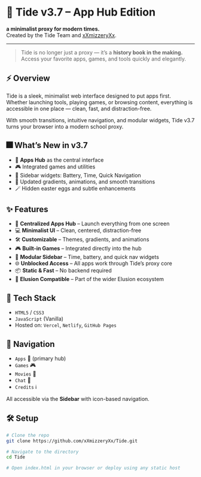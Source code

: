 # 🌊 Tide v3.7 – App Hub Edition

**a minimalist proxy for modern times.**  
Created by the Tide Team and [xXmizzeryXx](https://github.com/xXmizzeryXx).

---

> Tide is no longer just a proxy — it’s a **history book in the making.**  
> Access your favorite apps, games, and tools quickly and elegantly.

## ⚡ Overview

Tide is a sleek, minimalist web interface designed to put apps first.  
Whether launching tools, playing games, or browsing content, everything is accessible in one place — clean, fast, and distraction-free.  

With smooth transitions, intuitive navigation, and modular widgets, Tide v3.7 turns your browser into a modern school proxy.

## 🎆 What’s New in v3.7

- 📱 **Apps Hub** as the central interface  
- 🎮 Integrated games and utilities  
- 🧩 Sidebar widgets: Battery, Time, Quick Navigation  
- 💫 Updated gradients, animations, and smooth transitions  
- 🪄 Hidden easter eggs and subtle enhancements

## ✨ Features

- 📱 **Centralized Apps Hub** – Launch everything from one screen  
- 💻 **Minimalist UI** – Clean, centered, distraction-free  
- 🛠️ **Customizable** – Themes, gradients, and animations  
- 🎮 **Built-in Games** – Integrated directly into the hub  
- 🧩 **Modular Sidebar** – Time, battery, and quick nav widgets  
- 🌐 **Unblocked Access** – All apps work through Tide’s proxy core  
- 📦 **Static & Fast** – No backend required  
- 🔌 **Elusion Compatible** – Part of the wider Elusion ecosystem

## 🚀 Tech Stack

- `HTML5` / `CSS3`  
- `JavaScript` (Vanilla)  
- Hosted on: `Vercel`, `Netlify`, `GitHub Pages`

## 🧭 Navigation

- `Apps` 📱 (primary hub)  
- `Games` 🎮  
- `Movies` 🎥  
- `Chat` 💬  
- `Credits` ℹ️  

All accessible via the **Sidebar** with icon-based navigation.

## 🛠️ Setup

```bash
# Clone the repo
git clone https://github.com/xXmizzeryXx/Tide.git

# Navigate to the directory
cd Tide

# Open index.html in your browser or deploy using any static host
